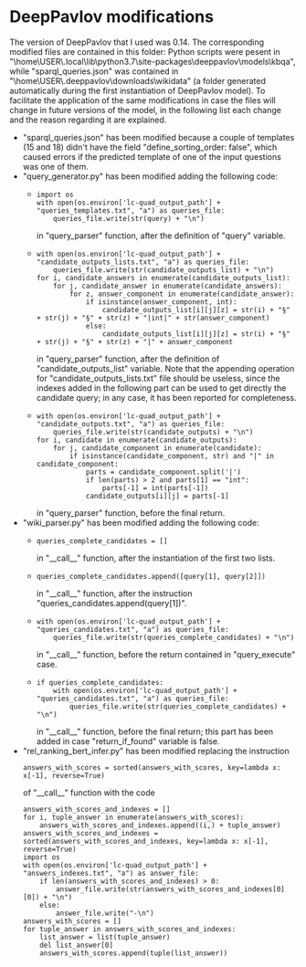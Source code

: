 # DeepPavlov modifications

The version of DeepPavlov that I used was 0.14. The corresponding modified files are contained in this folder: Python scripts were pesent in "\home\USER\\.local\lib\python3.7\site-packages\deeppavlov\models\kbqa", while "sparql_queries.json" was contained in "\home\USER\\.deeppavlov\downloads\wikidata" (a folder generated automatically during the first instantiation of DeepPavlov model). To facilitate the application of the same modifications in case the files will change in future versions of the model, in the following list each change and the reason regarding it are explained.

- "sparql_queries.json" has been modified because a couple of templates (15 and 18) didn't have the field "define_sorting_order: false", which caused errors if the predicted template of one of the input questions was one of them.
- "query_generator.py" has been modified adding the following code:
  - ```
    import os
    with open(os.environ['lc-quad_output_path'] + "queries_templates.txt", "a") as queries_file:
        queries_file.write(str(query) + "\n")
    ```
    in "query_parser" function, after the definition of "query" variable.
  - ```
    with open(os.environ['lc-quad_output_path'] + "candidate_outputs_lists.txt", "a") as queries_file:
        queries_file.write(str(candidate_outputs_list) + "\n")
    for i, candidate_answers in enumerate(candidate_outputs_list):
        for j, candidate_answer in enumerate(candidate_answers):
            for z, answer_component in enumerate(candidate_answer):
                if isinstance(answer_component, int):
                    candidate_outputs_list[i][j][z] = str(i) + "§" + str(j) + "§" + str(z) + "|int|" + str(answer_component)
                else:
                    candidate_outputs_list[i][j][z] = str(i) + "§" + str(j) + "§" + str(z) + "|" + answer_component
    ```
    in "query_parser" function, after the definition of "candidate_outputs_list" variable. Note that the appending operation for "candidate_outputs_lists.txt" file should be useless, since the indexes added in the following part can be used to get directly the candidate query; in any case, it has been reported for completeness.
  - ```
    with open(os.environ['lc-quad_output_path'] + "candidate_outputs.txt", "a") as queries_file:
        queries_file.write(str(candidate_outputs) + "\n")
    for i, candidate in enumerate(candidate_outputs):
        for j, candidate_component in enumerate(candidate):
            if isinstance(candidate_component, str) and "|" in candidate_component:
                parts = candidate_component.split('|')
                if len(parts) > 2 and parts[1] == "int":
                    parts[-1] = int(parts[-1])
                candidate_outputs[i][j] = parts[-1]
    ```
    in "query_parser" function, before the final return.
- "wiki_parser.py" has been modified adding the following code:
  - ```
    queries_complete_candidates = []
    ```
    in "\_\_call__" function, after the instantiation of the first two lists.
  - ```
    queries_complete_candidates.append([query[1], query[2]])
    ```
    in "\_\_call__" function, after the instruction "queries_candidates.append(query[1])".
  - ```
    with open(os.environ['lc-quad_output_path'] + "queries_candidates.txt", "a") as queries_file:
        queries_file.write(str(queries_complete_candidates) + "\n")
    ```
    in "\_\_call__" function, before the return contained in "query_execute" case.
  - ```
    if queries_complete_candidates:
        with open(os.environ['lc-quad_output_path'] + "queries_candidates.txt", "a") as queries_file:
            queries_file.write(str(queries_complete_candidates) + "\n")
    ```
    in "\_\_call__" function, before the final return; this part has been added in case "return_if_found" variable is false.
- "rel_ranking_bert_infer.py" has been modified replacing the instruction
  ```
  answers_with_scores = sorted(answers_with_scores, key=lambda x: x[-1], reverse=True)
  ```
  of "\_\_call__" function with the code
  ```
  answers_with_scores_and_indexes = []
  for i, tuple_answer in enumerate(answers_with_scores):
      answers_with_scores_and_indexes.append((i,) + tuple_answer)
  answers_with_scores_and_indexes = sorted(answers_with_scores_and_indexes, key=lambda x: x[-1], reverse=True)
  import os
  with open(os.environ['lc-quad_output_path'] + "answers_indexes.txt", "a") as answer_file:
      if len(answers_with_scores_and_indexes) > 0:
          answer_file.write(str(answers_with_scores_and_indexes[0][0]) + "\n")
      else:
          answer_file.write("-\n")
  answers_with_scores = []
  for tuple_answer in answers_with_scores_and_indexes:
      list_answer = list(tuple_answer)
      del list_answer[0]
      answers_with_scores.append(tuple(list_answer))
  ```